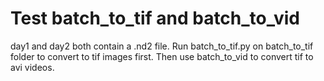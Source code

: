 # Test batch_to_tif and batch_to_vid

day1 and day2 both contain a .nd2 file. Run batch_to_tif.py on batch_to_tif folder to convert to tif images first. Then use batch_to_vid to convert tif to avi videos.

